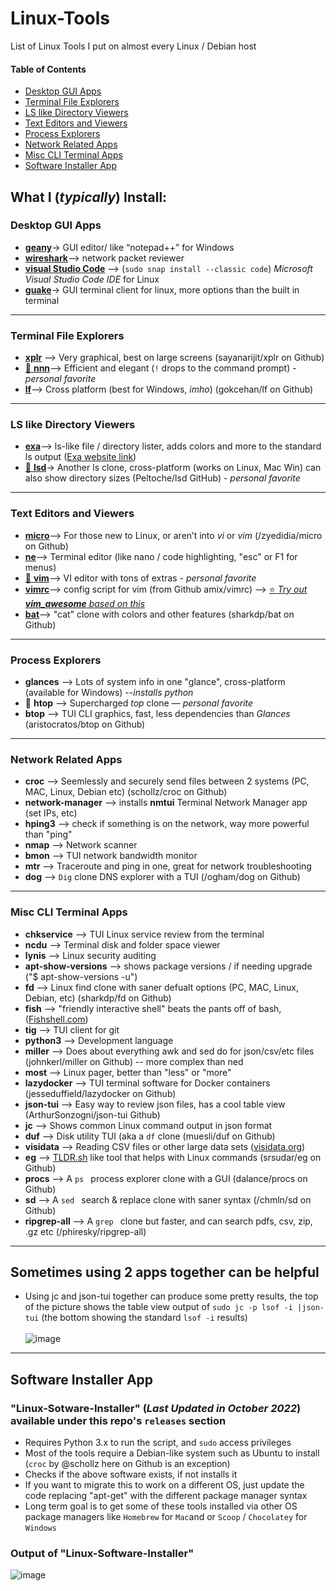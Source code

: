 # Linux-Tools
List of Linux Tools I put on almost every Linux / Debian host

#### Table of Contents
  
  * [Desktop GUI Apps](#desktop-gui-apps)
  * [Terminal File Explorers](#terminal-file-explorers)
  * [LS like Directory Viewers](#ls-like-directory-viewers)
  * [Text Editors and Viewers](#text-editors-and-viewers)
  * [Process Explorers](#process-explorers)
  * [Network Related Apps](#network-related-apps)
  * [Misc CLI Terminal Apps](#misc-cli-terminal-apps)
  * [Software Installer App](#software-installer-app)

## What I (_typically_) Install:

### Desktop GUI Apps
- [**geany**](https://www.geany.org)-> GUI editor/ like “notepad++” for Windows
- [**wireshark**](https://www.wireshark.org)--> network packet reviewer
- [**visual Studio Code**](https://code.visualstudio.com) --> (```sudo snap install --classic code```) _Microsoft Visual Studio Code IDE_ for Linux
- [**guake**](http://guake-project.org)-> GUI terminal client for linux, more options than the built in terminal

---
### Terminal File Explorers
- [**xplr**](https://github.com/sayanarijit/xplr) --> Very graphical, best on large screens (sayanarijit/xplr on Github)
- [🌟 **nnn**](https://github.com/jarun/nnn)--> Efficient and elegant (```!``` drops to the command prompt) -  _personal favorite_
- [**lf**](https://github.com/gokcehan/lf)--> Cross platform (best for Windows, _imho_) (gokcehan/lf on Github)
---

### LS like Directory Viewers 
- [**exa**](https://the.exa.website)--> ls-like file / directory lister, adds colors and more to the standard ls output ([Exa website link](https://the.exa.website/))
- [🌟 **lsd**](https://github.com/Peltoche/lsd)-> Another ls clone, cross-platform (works on Linux, Mac Win) can also show directory sizes (Peltoche/lsd GitHub) - _personal favorite_

----

### Text Editors and Viewers
- [**micro**](https://github.com/zyedidia/micro)--> For those new to Linux, or aren’t into _vi_ or _vim_ (/zyedidia/micro on Github)
- [**ne**](https://ne.di.unimi.it)--> Terminal editor (like nano / code highlighting, "esc" or F1 for menus)
- [🌟 **vim**](https://github.com/vim/vim)--> VI editor with tons of extras - _personal favorite_
- [**vimrc**](https://github.com/amix/vimrc)--> config script for vim (from Github amix/vimrc) --> [⭐ _Try out **vim_awesome** based on this_](https://github.com/ArthurChiao/vim_awesome)
- [**bat**](https://github.com/sharkdp/bat)--> "cat" clone with colors and other features (sharkdp/bat on Github)

---
### Process Explorers 
- **glances** --> Lots of system info in one "glance", cross-platform (available for Windows) --_installs python_
- 🌟 **htop** --> Supercharged _top_ clone — _personal favorite_
- **btop** --> TUI CLI graphics, fast, less dependencies than _Glances_ (aristocratos/btop on Github)

---
### Network Related Apps
- **croc** --> Seemlessly and securely send files between 2 systems (PC, MAC, Linux, Debian etc) (schollz/croc on Github)
- **network-manager**  --> installs **nmtui** Terminal Network Manager app (set IPs, etc)
- **hping3** --> check if something is on the network, way more powerful than "ping"
- **nmap** --> Network scanner
- **bmon** --> TUI network bandwidth monitor
- **mtr** --> Traceroute and ping in one, great for network troubleshooting
- **dog** --> ``` Dig ``` clone DNS explorer with a TUI (/ogham/dog on Github)

---
### Misc CLI Terminal Apps

- **chkservice** --> TUI Linux service review from the terminal
- **ncdu** --> Terminal disk and folder space viewer
- **lynis** --> Linux security auditing 
- **apt-show-versions** --> shows package versions / if needing upgrade ("$ apt-show-versions -u")
- **fd** --> Linux find clone with saner defualt options (PC, MAC, Linux, Debian, etc) (sharkdp/fd on Github)
- **fish** --> "friendly interactive shell" beats the pants off of bash, ([Fishshell.com](https://fishshell.com))
- **tig** --> TUI client for git
- **python3** --> Development language
- **miller** --> Does about everything awk and sed do for json/csv/etc files (johnkerl/miller on Github) -- more complex than ned
- **most** --> Linux pager, better than "less" or "more"
- **lazydocker** --> TUI terminal software for Docker containers (jesseduffield/lazydocker on Github)
- **json-tui** --> Easy way to review json files, has a cool table view (ArthurSonzogni/json-tui Github)
- **jc** --> Shows common Linux command output in json format 
- **duf** --> Disk utility TUI (aka a ```df``` clone (muesli/duf on Github)
- **visidata** --> Reading CSV files or other large data sets ([visidata.org](https://www.visidata.org/))
- **eg** --> [TLDR.sh](https://tldr.sh/) like tool that helps with Linux commands (srsudar/eg on Github)
- **procs** --> A ```ps ``` process explorer clone with a GUI (dalance/procs on Github)
- **sd** --> A ```sed ``` search & replace clone with saner syntax (/chmln/sd on Github)
- **ripgrep-all** --> A ```grep ``` clone but faster, and can search pdfs, csv, zip, .gz etc (/phiresky/ripgrep-all)

---
## Sometimes using 2 apps together can be helpful

* Using jc and json-tui together can produce some pretty results, the top of the picture shows the table view output of ```sudo jc -p lsof -i |json-tui``` 
(the bottom showing the standard ```lsof -i``` results)<br><br>
![image](https://user-images.githubusercontent.com/48565067/155399052-e619f001-f33b-4272-ab3e-3cd43019cc90.png)
----
## Software Installer App 
### "Linux-Sotware-Installer" (_Last Updated in October 2022_) available under this repo's ```releases``` section
- Requires Python 3.x to run the script, and ```sudo``` access privileges
- Most of the tools require a Debian-like system such as Ubuntu to install (```croc``` by @schollz here on Github is an exception)
- Checks if the above software exists, if not installs it
- If you want to migrate this to work on a different OS, just update the code replacing "apt-get" with the different package manager syntax
- Long term goal is to get some of these tools installed via other OS package managers like ```Homebrew``` for ```Mac```and or ```Scoop``` / ```Chocolatey``` for ```Windows```
### Output of "Linux-Software-Installer"
![image](https://user-images.githubusercontent.com/48565067/141710525-a3ccf69b-f2d1-48f3-9fc3-5350229be8a5.png)
